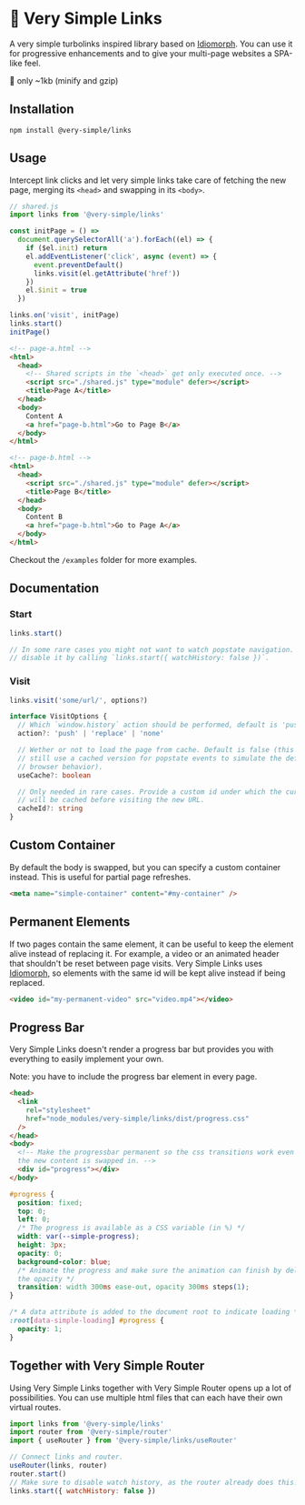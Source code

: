 # 🔗 Very Simple Links

A very simple turbolinks inspired library based on [Idiomorph](https://github.com/bigskysoftware/idiomorph).
You can use it for progressive enhancements and to give your multi-page websites a SPA-like feel.

💾 only ~1kb (minify and gzip)

## Installation

```
npm install @very-simple/links
```

## Usage

Intercept link clicks and let very simple links take care of fetching the new
page, merging its `<head>` and swapping in its `<body>`.

```js
// shared.js
import links from '@very-simple/links'

const initPage = () =>
  document.querySelectorAll('a').forEach((el) => {
    if ($el.init) return
    el.addEventListener('click', async (event) => {
      event.preventDefault()
      links.visit(el.getAttribute('href'))
    })
    el.$init = true
  })

links.on('visit', initPage)
links.start()
initPage()
```

```html
<!-- page-a.html -->
<html>
  <head>
    <!-- Shared scripts in the `<head>` get only executed once. -->
    <script src="./shared.js" type="module" defer></script>
    <title>Page A</title>
  </head>
  <body>
    Content A
    <a href="page-b.html">Go to Page B</a>
  </body>
</html>
```

```html
<!-- page-b.html -->
<html>
  <head>
    <script src="./shared.js" type="module" defer></script>
    <title>Page B</title>
  </head>
  <body>
    Content B
    <a href="page-b.html">Go to Page A</a>
  </body>
</html>
```

Checkout the `/examples` folder for more examples.

## Documentation

### Start

```js
links.start()

// In some rare cases you might not want to watch popstate navigation. You can
// disable it by calling `links.start({ watchHistory: false })`.
```

### Visit

```ts
links.visit('some/url/', options?)
```

```ts
interface VisitOptions {
  // Which `window.history` action should be performed, default is 'push'.
  action?: 'push' | 'replace' | 'none'

  // Wether or not to load the page from cache. Default is false (this will
  // still use a cached version for popstate events to simulate the default
  // browser behavior).
  useCache?: boolean

  // Only needed in rare cases. Provide a custom id under which the current page
  // will be cached before visiting the new URL.
  cacheId?: string
}
```

## Custom Container

By default the body is swapped, but you can specify a custom container instead.
This is useful for partial page refreshes.

```html
<meta name="simple-container" content="#my-container" />
```

## Permanent Elements

If two pages contain the same element, it can be useful to keep the element
alive instead of replacing it. For example, a video or an animated header that
shouldn't be reset between page visits. Very Simple Links uses [Idiomorph](https://github.com/bigskysoftware/idiomorph),
so elements with the same id will be kept alive instead if being replaced.

```html
<video id="my-permanent-video" src="video.mp4"></video>
```

## Progress Bar

Very Simple Links doesn't render a progress bar but provides you with everything
to easily implement your own.

Note: you have to include the progress bar element in every page.

```html
<head>
  <link
    rel="stylesheet"
    href="node_modules/very-simple/links/dist/progress.css"
  />
</head>
<body>
  <!-- Make the progressbar permanent so the css transitions work even when
  the new content is swapped in. -->
  <div id="progress"></div>
</body>
```

```css
#progress {
  position: fixed;
  top: 0;
  left: 0;
  /* The progress is available as a CSS variable (in %) */
  width: var(--simple-progress);
  height: 3px;
  opacity: 0;
  background-color: blue;
  /* Animate the progress and make sure the animation can finish by delaying
  the opacity */
  transition: width 300ms ease-out, opacity 300ms steps(1);
}

/* A data attribute is added to the document root to indicate loading */
:root[data-simple-loading] #progress {
  opacity: 1;
}
```

## Together with Very Simple Router

Using Very Simple Links together with Very Simple Router opens up a lot of
possibilities. You can use multiple html files that can each have their own
virtual routes.

```js
import links from '@very-simple/links'
import router from '@very-simple/router'
import { useRouter } from '@very-simple/links/useRouter'

// Connect links and router.
useRouter(links, router)
router.start()
// Make sure to disable watch history, as the router already does this!
links.start({ watchHistory: false })
```
